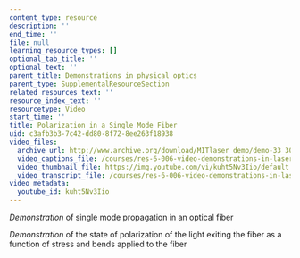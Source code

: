 ```yaml
---
content_type: resource
description: ''
end_time: ''
file: null
learning_resource_types: []
optional_tab_title: ''
optional_text: ''
parent_title: Demonstrations in physical optics
parent_type: SupplementalResourceSection
related_resources_text: ''
resource_index_text: ''
resourcetype: Video
start_time: ''
title: Polarization in a Single Mode Fiber
uid: c3afb3b3-7c42-dd80-8f72-8ee263f18938
video_files:
  archive_url: http://www.archive.org/download/MITlaser_demo/demo-33_300k.mp4
  video_captions_file: /courses/res-6-006-video-demonstrations-in-lasers-and-optics-spring-2008/fbd8f3eba60d5ee6b13f8e1250446624_kuht5Nv3Iio.vtt
  video_thumbnail_file: https://img.youtube.com/vi/kuht5Nv3Iio/default.jpg
  video_transcript_file: /courses/res-6-006-video-demonstrations-in-lasers-and-optics-spring-2008/5f47e8c0d1663711093fb69edeba4814_kuht5Nv3Iio.pdf
video_metadata:
  youtube_id: kuht5Nv3Iio
---
```


_Demonstration_ of single mode propagation in an optical fiber

_Demonstration_ of the state of polarization of the light exiting the fiber as a function of stress and bends applied to the fiber